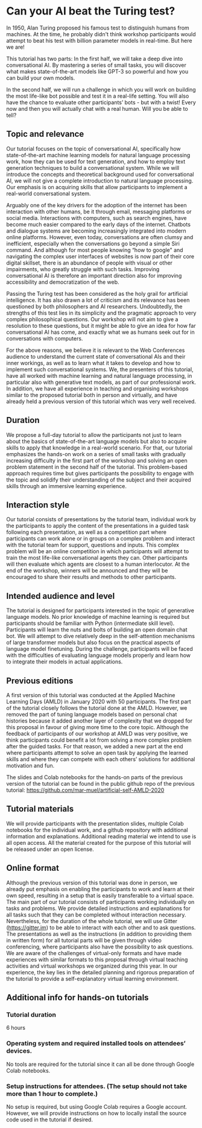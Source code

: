 # Can your AI beat the Turing test?

In 1950, Alan Turing proposed his famous test to distinguish humans from machines. At the time, he probably didn't think workshop participants would attempt to beat his test with billion parameter models in real-time. But here we are!

This tutorial has two parts: In the first half, we will take a deep dive into conversational AI. By mastering a series of small tasks, you will discover what makes state-of-the-art models like GPT-3 so powerful and how you can build your own models.

In the second half, we will run a challenge in which you will work on building the most life-like bot possible and test it in a real-life setting. You will also have the chance to evaluate other participants’ bots - but with a twist! Every now and then you will actually chat with a real human. Will you be able to tell?

## Topic and relevance

Our tutorial focuses on the topic of conversational AI, specifically how state-of-the-art machine learning models for natural language processing work, how they can be used for text generation, and how to employ text generation techniques to build a conversational system. While we will introduce the concepts and theoretical background used for conversational AI, we will not give a complete introduction to natural language processing. Our emphasis is on acquiring skills that allow participants to implement a real-world conversational system.
 
Arguably one of the key drivers for the adoption of the internet has been interaction with other humans, be it through email, messaging platforms or social media. Interactions with computers, such as search engines, have become much easier compared to the early days of the internet. Chatbots and dialogue systems are becoming increasingly integrated into modern online platforms. However, even today, conversations are often clumsy and inefficient, especially when the conversations go beyond a simple Siri command. And although for most people knowing “how to google" and navigating the complex user interfaces of websites is now part of their core digital skillset, there is an abundance of people with visual or other impairments, who greatly struggle with such tasks. Improving conversational AI is therefore an important direction also for improving accessibility and democratization of the web.
 
Passing the Turing test has been considered as the holy grail for artificial intelligence. It has also drawn a lot of criticism and its relevance has been questioned by both philosophers and AI researchers. Undoubtedly, the strengths of this test lies in its simplicity and the pragmatic approach to very complex philosophical questions. Our workshop will not aim to give a resolution to these questions, but it might be able to give an idea for how far conversational AI has come, and exactly what we as humans seek out for in conversations with computers. 
 
For the above reasons, we believe it is relevant to the Web Conferences audience to understand the current state of conversational AIs and their inner workings, as well as to learn what it takes to develop and how to implement such conversational systems. We, the presenters of this tutorial, have all worked with machine learning and natural language processing, in particular also with generative text models, as part of our professional work. In addition, we have all experience in teaching and organising workshops similar to the proposed tutorial both in person and virtually, and have already held a previous version of this tutorial which was very well received.


## Duration

We propose a full-day tutorial to allow the participants not just to learn about the basics of state-of-the-art language models but also to acquire skills to apply that knowledge in a real-world scenario. For that, our tutorial emphasizes the hands-on work on a series of small tasks with gradually increasing difficulty in the first part of the workshop and solving an open problem statement in the second half of the tutorial. This problem-based approach requires time but gives participants the possibility to engage with the topic and solidify their understanding of the subject and their acquired skills through an immersive learning experience.


## Interaction style

Our tutorial consists of presentations by the tutorial team, individual work by the participants to apply the content of the presentations in a guided task following each presentation, as well as a competition part where participants can work alone or in groups on a complex problem and interact with the tutorial team for support, questions and inputs.
This complex problem will be an online competition in which participants will attempt to train the most life-like conversational agents they can. Other participants will then evaluate which agents are closest to a human interlocutor. At the end of the workshop, winners will be announced and they will be encouraged to share their results and methods to other participants.


## Intended audience and level

The tutorial is designed for participants interested in the topic of generative language models. No prior knowledge of machine learning is required but participants should be familiar with Python (intermediate skill level). Participants will learn the nuts and bolts of building an open domain chat bot. We will attempt to dive relatively deep in the self-attention mechanisms of large transformer models but also focus on the practical aspects of language model finetuning. During the challenge, participants will be faced with the difficulties of evaluating language models properly and learn how to integrate their models in actual applications.


## Previous editions
A first version of this tutorial was conducted at the Applied Machine Learning Days (AMLD) in January 2020 with 50 participants. The first part of the tutorial closely follows the tutorial done at the AMLD. However, we removed the part of tuning language models based on personal chat histories because it added another layer of complexity that we dropped for this proposal in favour of giving more time to the core topic. Although the feedback of participants of our workshop at AMLD was very positive, we think participants could benefit a lot from solving a more complex problem after the guided tasks. For that reason, we added a new part at the end where participants attempt to solve an open task by applying the learned skills and where they can compete with each others’ solutions for additional motivation and fun.
 
The slides and Colab notebooks for the hands-on parts of the previous version of the tutorial can be found in the public github repo of the previous tutorial: https://github.com/mar-muel/artificial-self-AMLD-2020


## Tutorial materials

We will provide participants with the presentation slides, multiple Colab notebooks for the individual work, and a github repository with additional information and explanations. Additional reading material we intend to use is all open access. All the material created for the purpose of this tutorial will be released under an open license.



## Online format

Although the previous version of this tutorial was done in person, we already put emphasis on enabling the participants to work and learn at their own speed, resulting in a setup that is easily transferable to a virtual space. The main part of our tutorial consists of participants working individually on tasks and problems. We provide detailed instructions and explanations for all tasks such that they can be completed without interaction necessary. Nevertheless, for the duration of the whole tutorial, we will use Gitter (https://gitter.im) to be able to interact with each other and to ask questions. The presentations as well as the instructions (in addition to providing them in written form) for all tutorial parts will be given through video conferencing, where participants also have the possibility to ask questions. We are aware of the challenges of virtual-only formats and have made experiences with similar formats to this proposal through virtual teaching activities and virtual workshops we organized during this year. In our experience, the key lies in the detailed planning and rigorous preparation of the tutorial to provide a self-explanatory virtual learning environment.


## Additional info for hands-on tutorials

### Tutorial duration
6 hours
### Operating system and required installed tools on attendees’ devices.
No tools are required for the tutorial since it can all be done through Google Colab notebooks.
### Setup instructions for attendees. (The setup should not take more than 1 hour to complete.)
No setup is required, but using Google Colab requires a Google account. However, we will provide instructions on how to locally install the source code used in the tutorial if desired.
